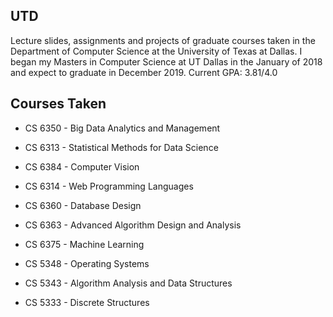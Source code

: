 ## UTD
Lecture slides, assignments and projects of graduate courses taken in the Department of Computer Science at the University of Texas at Dallas. 
I began my Masters in Computer Science at UT Dallas in the January of 2018 and expect to graduate in December 2019.
Current GPA: 3.81/4.0


## Courses Taken
* CS 6350 - Big Data Analytics and Management

* CS 6313 - Statistical Methods for Data Science

* CS 6384 - Computer Vision

* CS 6314 - Web Programming Languages

* CS 6360 - Database Design

* CS 6363 - Advanced Algorithm Design and Analysis

* CS 6375 - Machine Learning

* CS 5348 - Operating Systems

* CS 5343 - Algorithm Analysis and Data Structures

* CS 5333 - Discrete Structures
